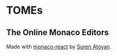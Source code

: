 # TOMEs
The Online Monaco Editors 
----
Made with [monaco-react](https://github.com/suren-atoyan/monaco-react) by [Suren Atoyan](https://github.com/suren-atoyan).
